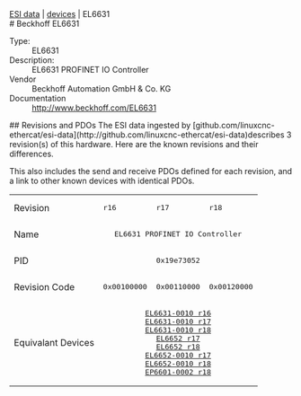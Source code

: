 <div class="nav"><a href="/esi-data">ESI data</a> | <a href="/esi-data/devices">devices</a> | EL6631</div>
#  Beckhoff EL6631

<dl>
  <dt>Type:</dt><dd>EL6631</dd>
  <dt>Description:</dt><dd>EL6631 PROFINET IO Controller</dd>
  <dt>Vendor</dt><dd>Beckhoff Automation GmbH & Co. KG</dd>
  <dt>Documentation</dt><dd><a href="http://www.beckhoff.com/EL6631">http://www.beckhoff.com/EL6631</a></dd>
</dl>
## Revisions and PDOs
The ESI data ingested by [github.com/linuxcnc-ethercat/esi-data](http://github.com/linuxcnc-ethercat/esi-data)describes 3 revision(s) of this hardware.  Here are the known revisions and their differences.

This also includes the send and receive PDOs defined for each revision, and a link to other known devices with identical PDOs.

<table>
<tr >
<td class="first">Revision</td>
<td ><pre>r16</pre></td>
<td ><pre>r17</pre></td>
<td ><pre>r18</pre></td>
</tr>
<tr >
<td class="first">Name</td>
<td  colspan=3 align="center"><pre>EL6631 PROFINET IO Controller</pre></td>
</tr>
<tr >
<td class="first">PID</td>
<td  colspan=3 align="center"><pre>0x19e73052</pre></td>
</tr>
<tr >
<td class="first">Revision Code</td>
<td ><pre>0x00100000</pre></td>
<td ><pre>0x00110000</pre></td>
<td ><pre>0x00120000</pre></td>
</tr>
<tr >
<td class="first">Equivalant Devices</td>
<td  colspan=3 align="center"><pre><a href="EL6631-0010">EL6631-0010 r16</a><br/><a href="EL6631-0010">EL6631-0010 r17</a><br/><a href="EL6631-0010">EL6631-0010 r18</a><br/><a href="EL6652">EL6652 r17</a><br/><a href="EL6652">EL6652 r18</a><br/><a href="EL6652-0010">EL6652-0010 r17</a><br/><a href="EL6652-0010">EL6652-0010 r18</a><br/><a href="EP6601-0002">EP6601-0002 r18</a></pre></td>
</tr>
</table>

